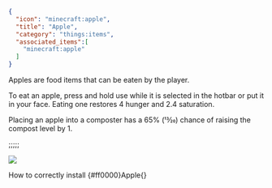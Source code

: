 ```json
{
  "icon": "minecraft:apple",
  "title": "Apple",
  "category": "things:items",
  "associated_items":[
    "minecraft:apple"
  ]
}
```

Apples are food items that can be eaten by the player.


To eat an apple, press and hold use while it is selected in the hotbar or put it in your face. Eating one restores 4 hunger and 2.4 saturation.


Placing an apple into a composter has a 65% (13⁄20) chance of raising the compost level by 1.

;;;;;

![](things:textures/gui/apple_patchouli.png,fit)

How to correctly install {#ff0000}Apple{}